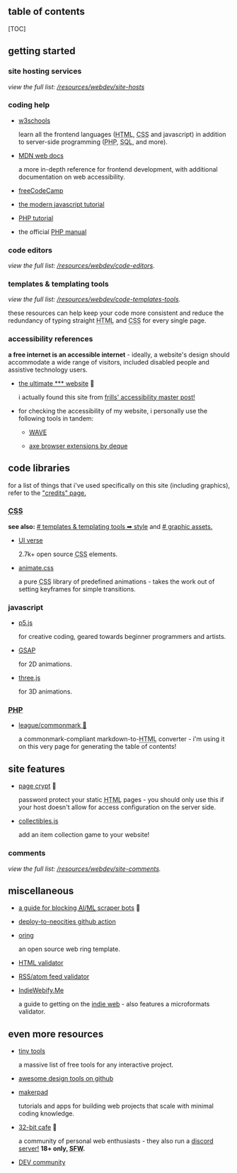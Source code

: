 <section>

<h2>table of contents</h2>

[TOC]

</section>

<section>

## getting started

### site hosting services

*view the full list: [/resources/webdev/site-hosts](/resources/webdev/site-hosts)*


### coding help

- [w3schools](https://www.w3schools.com/)

    learn all the frontend languages (<abbr title="HyperText Markup Language">HTML</abbr>, <abbr title="Cascading Stylesheets">CSS</abbr> and javascript) in addition to server-side programming (<abbr title="PHP Hypertext Preprocessor">PHP</abbr>, <abbr title="Structured Query Language">SQL</abbr>, and more).

- [MDN web docs](https://developer.mozilla.org/en-US/docs/Learn)

    a more in-depth reference for frontend development, with additional documentation on web accessibility.

- [freeCodeCamp](https://www.freecodecamp.org/)

- [the modern javascript tutorial](https://javascript.info/)

- [PHP tutorial](https://www.phptutorial.net/)

- the official [PHP manual](https://www.php.net/docs.php)


### code editors

*view the full list: [/resources/webdev/code-editors](/resources/webdev/code-editors).*


### templates & templating tools

*view the full list: [/resources/webdev/code-templates-tools](/resources/webdev/code-templates-tools).*

these resources can help keep your code more consistent and reduce the redundancy of typing straight <abbr title="HyperText Markup Language">HTML</abbr> and <abbr title="Cascading Stylesheets">CSS</abbr> for every single page.


### accessibility references

**a free internet is an accessible internet** - ideally, a website's design should accommodate a wide range of visitors, included disabled people and assistive technology users.

- [the ultimate *** website](https://theultimatemotherfuckingwebsite.com/) 👑

    i actually found this site from [frills' accessibility master post!](https://fri11s.neocities.org/blog/accessibility/)

- for checking the accessibility of my website, i personally use the following tools in tandem:

    - [<abbr title="web accessibility evaluation tool">WAVE</abbr>](https://wave.webaim.org/)

    - [axe browser extensions by deque](https://www.deque.com/axe/browser-extensions/)


</section>

<section>

## code libraries

for a list of things that i've used specifically on this site (including graphics), refer to the ["credits" page.](/credits)

### <abbr title="Cascading Stylesheets">CSS</abbr>

**see also:** [# templates & templating tools ➡ style](/resources/webdev/code-templates-tools#style) and [# graphic assets.](/resources/art-design#graphic-assets)

- [UI verse](https://uiverse.io/)

    2.7k+ open source <abbr title="Cascading Stylesheets">CSS</abbr> elements.

- [animate.css](https://animate.style/)

    a pure <abbr title="Cascading Stylesheets">CSS</abbr> library of predefined animations - takes the work out of setting keyframes for simple transitions.

### javascript

- [p5.js](https://p5js.org/)

    for creative coding, geared towards beginner programmers and artists.

- [GSAP](https://gsap.com/)

    for 2D animations.

- [three.js](https://threejs.org/)

    for 3D animations.

### <abbr title="PHP Hypertext Preprocessor">PHP</abbr>

- [league/commonmark 👑](https://commonmark.thephpleague.com/)

    a commonmark-compliant markdown-to-<abbr title="HyperText Markup Language">HTML</abbr> converter - i'm using it on this very page for generating the table of contents!


</section>

<section>

## site features

- [page crypt](https://www.maxlaumeister.com/pagecrypt/) 👑

    password protect your static <abbr title="HyperText Markup Language">HTML</abbr> pages - you should only use this if your host doesn't allow for access configuration on the server side.

- [collectibles.js](https://github.com/MaxLaumeister/collectibles.js)

    add an item collection game to your website!


### comments

*view the full list: [/resources/webdev/site-comments](/resources/webdev/site-comments).*


</section>

<section>

## miscellaneous

- [a guide for blocking <abbr title="artificial intelligence">AI</abbr>/<abbr title="machine learning">ML</abbr> scraper bots](https://neil-clarke.com/block-the-bots-that-feed-ai-models-by-scraping-your-website/) 👑

- [deploy-to-neocities github action](https://github.com/marketplace/actions/deploy-to-neocities)

- [oring](https://github.com/Graycot/Oring)

    an open source web ring template.

- [HTML validator](https://validator.w3.org/)

- [RSS/atom feed validator](https://validator.w3.org/feed/)

- [IndieWebify.Me](https://indiewebify.me/)

    a guide to getting on the [indie web](https://indieweb.org/) - also features a microformats validator.


</section>

<section>

## even more resources

- [tiny tools](https://tinytools.directory/)

    a massive list of free tools for any interactive project.

- [awesome design tools on github](https://github.com/goabstract/Awesome-Design-Tools)

- [makerpad](https://makerpad.zapier.com/)

    tutorials and apps for building web projects that scale with minimal coding knowledge.

- [32-bit cafe](https://32bit.cafe/) 👑

    a community of personal web enthusiasts - they also run a [discord server!](https://32bit.cafe/discord/) **18+ only, <abbr title="safe for work">SFW</abbr>.**

- [DEV community](https://dev.to/)


</section>
